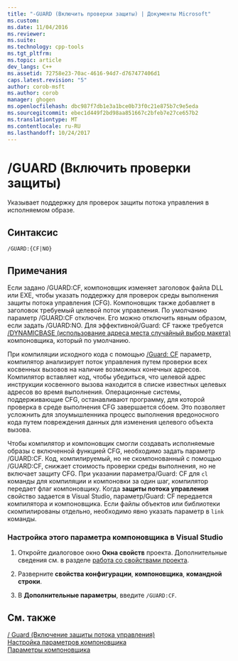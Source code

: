 ```yaml
---
title: "-GUARD (Включить проверки защиты) | Документы Microsoft"
ms.custom: 
ms.date: 11/04/2016
ms.reviewer: 
ms.suite: 
ms.technology: cpp-tools
ms.tgt_pltfrm: 
ms.topic: article
dev_langs: C++
ms.assetid: 72758e23-70ac-4616-94d7-d767477406d1
caps.latest.revision: "5"
author: corob-msft
ms.author: corob
manager: ghogen
ms.openlocfilehash: dbc987f7db1e3a1bce0b73f0c21e875b7c9e5eda
ms.sourcegitcommit: ebec1d449f2bd98aa851667c2bfeb7e27ce657b2
ms.translationtype: MT
ms.contentlocale: ru-RU
ms.lasthandoff: 10/24/2017
---
```

# <a name="guard-enable-guard-checks"></a>/GUARD (Включить проверки защиты)
Указывает поддержку для проверок защиты потока управления в исполняемом образе.  
  
## <a name="syntax"></a>Синтаксис  
  
```  
/GUARD:{CF|NO}  
```  
  
## <a name="remarks"></a>Примечания  
 Если задано /GUARD:CF, компоновщик изменяет заголовок файла DLL или EXE, чтобы указать поддержку для проверок среды выполнения защиты потока управления (CFG). Компоновщик также добавляет в заголовок требуемый целевой поток управления. По умолчанию параметр /GUARD:CF отключен. Его можно отключить явным образом, если задать /GUARD:NO. Для эффективной/Guard: CF также требуется [/DYNAMICBASE (использование адреса места случайный выбор макета)](../../build/reference/dynamicbase-use-address-space-layout-randomization.md) компоновщика, который по умолчанию.  
  
 При компиляции исходного кода с помощью [/Guard: CF](../../build/reference/guard-enable-control-flow-guard.md) параметр, компилятор анализирует поток управления путем проверки всех косвенных вызовов на наличие возможных конечных адресов. Компилятор вставляет код, чтобы убедиться, что целевой адрес инструкции косвенного вызова находится в списке известных целевых адресов во время выполнения. Операционные системы, поддерживающие CFG, останавливают программу, для которой проверка в среде выполнения CFG завершается сбоем. Это позволяет усложнить для злоумышленника процесс выполнения вредоносного кода путем повреждения данных для изменения целевого объекта вызова.  
  
 Чтобы компилятор и компоновщик смогли создавать исполняемые образы с включенной функцией CFG, необходимо задать параметр /GUARD:CF. Код, компилируемый, но не скомпонованный с помощью /GUARD:CF, снижает стоимость проверки среды выполнения, но не включает защиту CFG. При указании параметра/Guard: CF для `cl` команды для компиляции и компоновки за один шаг, компилятор передает флаг компоновщику. Когда **защиты потока управления** свойство задается в Visual Studio, параметр/Guard: CF передается компилятора и компоновщика. Если файлы объектов или библиотеки скомпилированы отдельно, необходимо явно указать параметр в `link` команды.  
  
### <a name="to-set-this-linker-option-in-visual-studio"></a>Настройка этого параметра компоновщика в Visual Studio  
  
1.  Откройте диалоговое окно **Окна свойств** проекта. Дополнительные сведения см. в разделе [работа со свойствами проекта](../../ide/working-with-project-properties.md).  
  
2.  Разверните **свойства конфигурации**, **компоновщика**, **командной строки**.  
  
3.  В **Дополнительные параметры**, введите `/GUARD:CF`.  
  
## <a name="see-also"></a>См. также  
 [/ Guard (Включение защиты потока управления)](../../build/reference/guard-enable-control-flow-guard.md)   
 [Настройка параметров компоновщика](../../build/reference/setting-linker-options.md)   
 [Параметры компоновщика](../../build/reference/linker-options.md)
